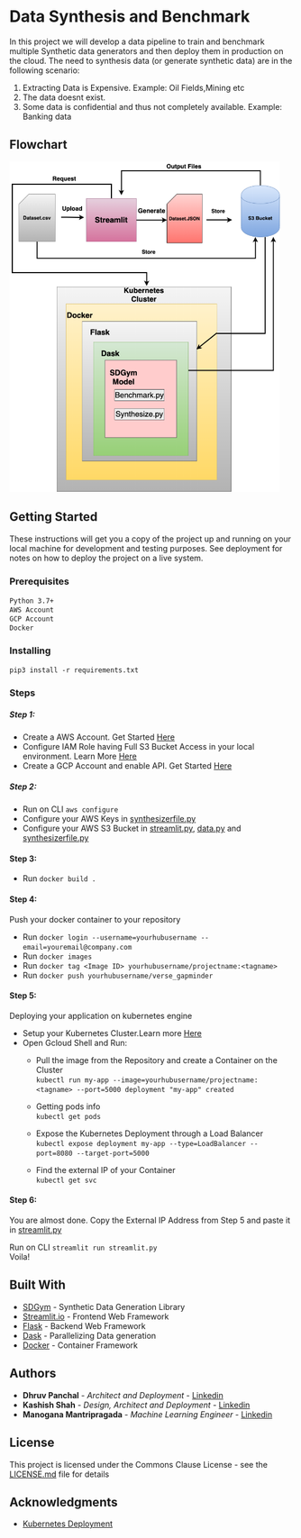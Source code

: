 # Data Synthesis and Benchmark

In this project we will develop a data pipeline to train and benchmark multiple Synthetic data
generators and then deploy them in production on the cloud. The need to synthesis data (or generate synthetic data) are in the following scenario: <br>
1. Extracting Data is Expensive. Example: Oil Fields,Mining etc <br>
2. The data doesnt exist. 
3. Some data is confidential and thus not completely available. Example: Banking data

## Flowchart

<img src="https://github.com/Dhruv-Panchal/Data-Synthesis-and-Benchmark/blob/master/data/flow.png" width="480">


## Getting Started

These instructions will get you a copy of the project up and running on your local machine for development and testing purposes. See deployment for notes on how to deploy the project on a live system.

### Prerequisites

```
Python 3.7+
AWS Account
GCP Account
Docker
```

### Installing

```
pip3 install -r requirements.txt
```
### Steps

##### Step 1:
- Create a AWS Account. Get Started [Here](aws.amazon.com)
- Configure IAM Role having Full S3 Bucket Access in your local environment. Learn More [Here](https://docs.databricks.com/administration-guide/cloud-configurations/aws/iam-roles.html#step-1-create-an-iam-role-and-policy-to-access-an-s3-bucket)
- Create a GCP Account and enable API. Get Started [Here](cloud.google.com)

##### Step 2:
- Run on CLI ```aws configure```
- Configure your AWS Keys in [synthesizerfile.py](https://github.com/kashishshah881/datasynthesis/blob/master/synthesizerfile.py#L43-#L44) 
- Configure your AWS S3 Bucket in [streamlit.py](https://github.com/kashishshah881/datasynthesis/blob/master/streamlit.py#L21), [data.py](https://github.com/kashishshah881/datasynthesis/blob/master/data.py#L10) and [synthesizerfile.py](https://github.com/kashishshah881/datasynthesis/blob/master/synthesizerfile.py#L37)
  
#### Step 3:
- Run ```docker build .```

#### Step 4:
Push your docker container to your repository
- Run ```docker login --username=yourhubusername --email=youremail@company.com ```
- Run ``` docker images ```
- Run ```docker tag <Image ID> yourhubusername/projectname:<tagname> ```
- Run ``` docker push yourhubusername/verse_gapminder ```

#### Step 5:
Deploying your application on kubernetes engine
- Setup your Kubernetes Cluster.Learn more [Here](https://medium.com/platformer-blog/creating-a-kubernetes-cluster-with-google-kubernetes-engine-gke-under-5-minutes-5f5a061b3f1d)
- Open Gcloud Shell and Run:
  - Pull the image from the Repository and create a Container on the Cluster <br> ``` kubectl run my-app --image=yourhubusername/projectname:<tagname> --port=5000 deployment "my-app" created ```
  -  Getting pods info <br> ``` kubectl get pods ```
  
  - Expose the Kubernetes Deployment through a Load Balancer <br> ``` kubectl expose deployment my-app --type=LoadBalancer --port=8080 --target-port=5000 ```
  
  - Find the external IP of your Container <br> ```kubectl get svc ```
  
#### Step 6:
 You are almost done. Copy the External IP Address from Step 5 and paste it in [streamlit.py](https://github.com/kashishshah881/datasynthesis/blob/master/streamlit.py#L152)
 
 Run on CLI  ```streamlit run streamlit.py ``` <br> 
 Voila!


## Built With
* [SDGym](https://github.com/sdv-dev/SDGym) - Synthetic Data Generation Library
* [Streamlit.io](https://streamlit.io/) - Frontend Web Framework 
* [Flask](https://flask.palletsprojects.com/en/1.1.x/) - Backend Web Framework
* [Dask](https:/dask.org) - Parallelizing Data generation
* [Docker](https://docker.com) - Container Framework

## Authors

* **Dhruv Panchal** - *Architect and Deployment* - [Linkedin](https://www.linkedin.com/in/panchaldhruv/)
* **Kashish Shah** - *Design, Architect and Deployment* - [Linkedin](https://linkedin.com/in/shah-kashish)
* **Manogana Mantripragada** - *Machine Learning Engineer* - [Linkedin](https://www.linkedin.com/in/manogna-mantripragada/)




## License

This project is licensed under the Commons Clause License - see the [LICENSE.md](https://commonsclause.com) file for details


## Acknowledgments

* [Kubernetes Deployment](https://codeburst.io/getting-started-with-kubernetes-deploy-a-docker-container-with-kubernetes-in-5-minutes-eb4be0e96370)
